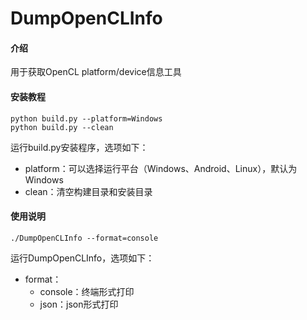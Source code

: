 # DumpOpenCLInfo

#### 介绍
用于获取OpenCL platform/device信息工具



#### 安装教程

```shell
python build.py --platform=Windows
python build.py --clean
```

运行build.py安装程序，选项如下：

* platform：可以选择运行平台（Windows、Android、Linux），默认为Windows
* clean：清空构建目录和安装目录



#### 使用说明

```shell
./DumpOpenCLInfo --format=console
```

运行DumpOpenCLInfo，选项如下：

* format：
  * console：终端形式打印
  * json：json形式打印
